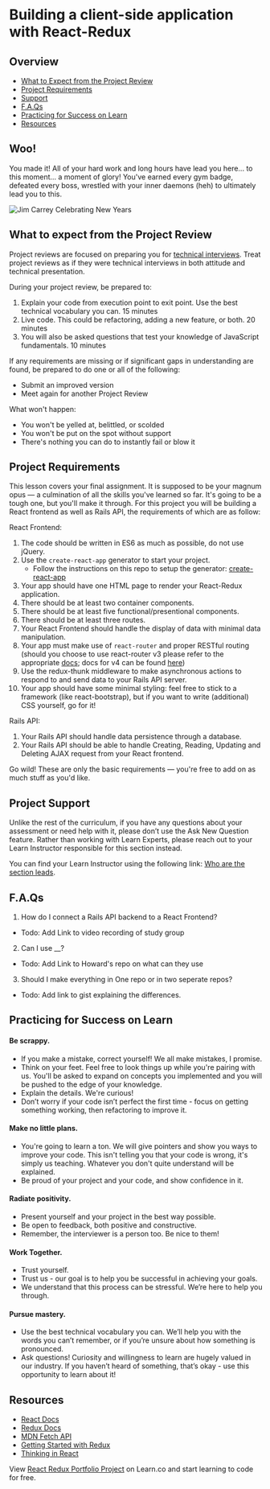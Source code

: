 # Building a client-side application with React-Redux

## Overview

- [What to Expect from the Project Review](#expectations)
- [Project Requirements](#requirements)
- [Support](#support)
- [F.A.Qs](#frequent)
- [Practicing for Success on Learn](#success)
- [Resources](#resources)

## Woo!
You made it! All of your hard work and long hours have lead you here... to this moment... a moment of glory! You've earned every gym badge, defeated every boss, wrestled with your inner daemons (heh) to ultimately lead you to this.

![Jim Carrey Celebrating New Years](http://i.makeagif.com/media/9-04-2015/f4fAal.gif)

## <a id="expectations">What to expect from the Project Review</a>

Project reviews are focused on preparing you for [technical interviews](https://www.brightnetwork.co.uk/career-path-guides/technology-it-software-development/five-ways-stand-out-your-technology/what-expect-technical-interview/). Treat project reviews as if they were technical interviews in both attitude and technical presentation.

During your project review, be prepared to:

1. Explain your code from execution point to exit point. Use the best technical vocabulary you can. 15 minutes
2. Live code. This could be refactoring, adding a new feature, or both. 20 minutes
3. You will also be asked questions that test your knowledge of JavaScript fundamentals. 10 minutes

If any requirements are missing or if significant gaps in understanding are found, be prepared to do one or all of the following:

- Submit an improved version
- Meet again for another Project Review

What won't happen:

- You won't be yelled at, belittled, or scolded
- You won't be put on the spot without support
- There's nothing you can do to instantly fail or blow it

## <a id="requirements">Project Requirements</a>
This lesson covers your final assignment. It is supposed to be your magnum opus — a culmination of
all the skills you've learned so far. It's going to be a tough one, but you'll make it through. For this project you will be building a React frontend as well as Rails API, the requirements of which are as follow:

React Frontend:
1. The code should be written in ES6 as much as possible, do not use jQuery.
2. Use the `create-react-app` generator to start your project.
	- Follow the instructions on this repo to setup the generator: [create-react-app](https://github.com/facebookincubator/create-react-app)
3. Your app should have one HTML page to render your React-Redux application.
4. There should be at least two container components.
5. There should be at least five functional/presentional components.
6. There should be at least three routes.
7. Your React Frontend should handle the display of data with minimal data manipulation.
8. Your app must make use of `react-router` and proper RESTful routing (should you choose to use react-router v3 please refer to the appropriate [docs](https://github.com/ReactTraining/react-router/tree/v3/docs); docs for v4 can be found [here](https://reacttraining.com/react-router/web/guides/quick-start))
9. Use the redux-thunk middleware to make asynchronous actions to respond to and send data to your Rails API server.
10. Your app should have some minimal styling: feel free to stick to a framework (like react-bootstrap), but if you want to write (additional) CSS yourself, go for it!

Rails API:
1. Your Rails API should handle data persistence through a database.
2. Your Rails API should be able to handle Creating, Reading, Updating and Deleting AJAX request from your React frontend.

Go wild! These are only the basic requirements — you're free to add on as much stuff as you'd like.

## <a id="support">Project Support</a>

Unlike the rest of the curriculum, if you have any questions about your assessment or need help with it, please don’t use the Ask New Question feature. Rather than working with Learn Experts, please reach out to your Learn Instructor responsible for this section instead.

You can find your Learn Instructor using the following link: [Who are the section leads](http://help.learn.co/instructional-support/receiving-course-support/who-are-the-section-leads).

## <a id="frequent">F.A.Qs</a>
1. How do I connect a Rails API backend to a React Frontend?
- Todo: Add Link to video recording of study group
2. Can I use __?
- Todo: Add Link to Howard's repo on what can they use
3. Should I make everything in One repo or in two seperate repos?
- Todo: Add link to gist explaining the differences.  


## <a id="success">Practicing for Success on Learn</a>

#### Be scrappy.

- If you make a mistake, correct yourself! We all make mistakes, I promise.
- Think on your feet. Feel free to look things up while you're pairing with us. You'll be asked to expand on concepts you implemented and you will be pushed to the edge of your knowledge.
- Explain the details. We're curious!
- Don’t worry if your code isn’t perfect the first time - focus on getting something working, then refactoring to improve it.

#### Make no little plans.

- You're going to learn a ton. We will give pointers and show you ways to improve your code. This isn't telling you that your code is wrong, it's simply us teaching. Whatever you don't quite understand will be explained.
- Be proud of your project and your code, and show confidence in it.

#### Radiate positivity.

- Present yourself and your project in the best way possible.
- Be open to feedback, both positive and constructive.
- Remember, the interviewer is a person too. Be nice to them!

#### Work Together.

- Trust yourself.
- Trust us - our goal is to help you be successful in achieving your goals.
- We understand that this process can be stressful. We’re here to help you through.

#### Pursue mastery.

- Use the best technical vocabulary you can. We’ll help you with the words you can’t remember, or if you’re unsure about how something is pronounced.
- Ask questions! Curiosity and willingness to learn are hugely valued in our industry. If you haven’t heard of something, that’s okay - use this opportunity to learn about it!

## <a id="resources">Resources</a>

- [React Docs](https://reactjs.org/)
- [Redux Docs](https://redux.js.org/)
- [MDN Fetch API](https://developer.mozilla.org/en-US/docs/Web/API/Fetch_API)
- [Getting Started with Redux](https://egghead.io/courses/getting-started-with-redux)
- [Thinking in React](https://reactjs.org/docs/thinking-in-react.html)

<p class='util--hide'>View <a href='https://learn.co/lessons/react-redux-assessment'>React Redux Portfolio Project</a> on Learn.co and start learning to code for free.</p>
